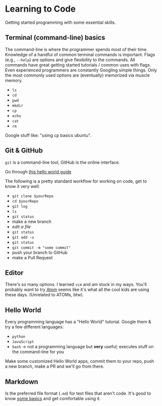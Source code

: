 # Learning to Code

Getting started programming with some essential skills.

## Terminal (command-line) basics

The command-line is where the programmer spends most of their time.
Knowledge of a handful of common terminal commands is important.
Flags (e.g., `--help`) are options and give flexibility to the commands.
All commands have great getting started tutorials / common uses with flags.
Even experienced programmers are constantly Googling simple things.
Only the most commonly used options are (eventually) memorized via muscle memory.


- `ls`
- `cd`
- `pwd`
- `mkdir`
- `cp`
- `echo`
- `cat`
- `rm`

Google stuff like: "using cp basics ubuntu".

## Git & GitHub

`git` is a command-line tool, GitHub is the online interface.

Go through [this hello world guide](https://guides.github.com/activities/hello-world/)

The following is a pretty standard workflow for working on code, get to know it very well:

- `git clone $yourRepo`
- `cd $yourRepo`
- `git log`
- `ls`
- `git status`
- make a new branch
- _edit a file_
- `git status`
- `git add -u`
- `git status`
- `git commit -m "some commit"`
- push your branch to GitHub
- make a Pull Request

## Editor

There's so many options. I learned `vim` and am stuck in my ways. You'll probably want to try [Atom](https://flight-manual.atom.io/getting-started/sections/installing-atom/#installing-atom-on-linux)
seems like it's what all the cool kids are using these days. (Unrelated to ATOMs, btw).

## Hello World

Every programming language has a "Hello World" tutorial. Google them & try a few different languages:

- `python`
- `JavaScript`
- `bash` -> not a programming language but **very** useful; executes stuff on the command-line for you

Make some customized Hello World apps, commit them to your repo, push a new branch, make a PR and we'll go from there.

## Markdown

Is the preferred file format (`.md`) for text files that aren't code. It's good to know [some basics](https://github.com/adam-p/markdown-here/wiki/Markdown-Cheatsheet) and get comfortable using it.
